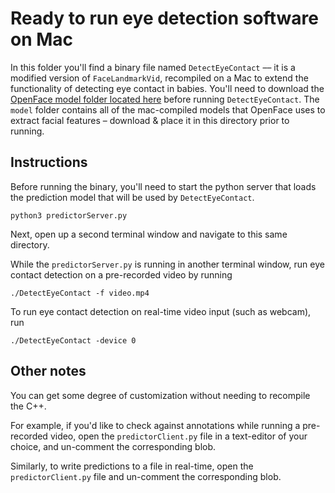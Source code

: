 # Ready to run eye detection software on Mac
In this folder you'll find a binary file named `DetectEyeContact` –– it is a modified version of `FaceLandmarkVid`, recompiled on a Mac to extend the functionality of detecting eye contact in babies. You'll need to download the [OpenFace model folder located here](https://www.dropbox.com/sh/f84ylup6npucn5t/AABzpvGSvE5E2GksPd7Yx5z_a?dl=0) before running `DetectEyeContact`. The `model` folder contains all of the mac-compiled models that OpenFace uses to extract facial features – download & place it in this directory prior to running.


## Instructions
Before running the binary, you'll need to start the python server that loads the prediction model that will be used by `DetectEyeContact`.
```
python3 predictorServer.py
```

Next, open up a second terminal window and navigate to this same directory.

While the `predictorServer.py` is running in another terminal window, run eye contact detection on a pre-recorded video by running
```
./DetectEyeContact -f video.mp4
```

To run eye contact detection on real-time video input (such as webcam), run
```
./DetectEyeContact -device 0
```
## Other notes
You can get some degree of customization without needing to recompile the C++.

For example, if you'd like to check against annotations while running a pre-recorded video, open the `predictorClient.py` file in a text-editor of your choice, and un-comment the corresponding blob.

Similarly, to write predictions to a file in real-time, open the `predictorClient.py` file and un-comment the corresponding blob.
